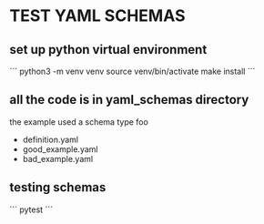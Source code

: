 # TEST YAML SCHEMAS

## set up python virtual environment
´´´
    python3 -m venv venv
    source venv/bin/activate
    make install
´´´

## all the code is in yaml_schemas directory
the example used a schema type foo
* definition.yaml
* good_example.yaml
* bad_example.yaml

## testing schemas
´´´
    pytest
´´´